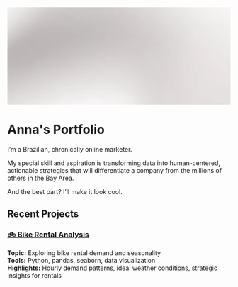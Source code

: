 <!-- Homepage Banner -->
<img src="/assets/img/homepage-banner.png" alt="Homepage Banner" style="width: 100%; height: 220px; object-fit: cover; display: block; margin-bottom: 30px;" />

# Anna's Portfolio

I’m a Brazilian, chronically online marketer. 

My special skill and aspiration is transforming data into human-centered, actionable strategies that will differentiate a company from the millions of others in the Bay Area. 

And the best part? I’ll make it look cool. 

## Recent Projects

### [🚲 Bike Rental Analysis](./projects/bikes)

**Topic:** Exploring bike rental demand and seasonality  
**Tools:** Python, pandas, seaborn, data visualization  
**Highlights:** Hourly demand patterns, ideal weather conditions, strategic insights for rentals  
